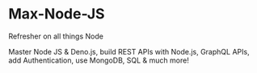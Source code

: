 # Max-Node-JS
Refresher on all things Node

Master Node JS & Deno.js, build REST APIs with Node.js, GraphQL APIs, add Authentication, use MongoDB, SQL & much more!
